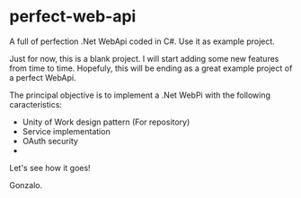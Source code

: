 # perfect-web-api
A full of perfection .Net WebApi coded in C#. Use it as example project.

Just for now, this is a blank project. I will start adding some new features from time to time. Hopefuly, this will be ending as a great example project of a perfect WebApi.

The principal objective is to implement a .Net WebPi with the following caracteristics:

- Unity of Work design pattern (For repository)
- Service implementation
- OAuth security
- 

Let's  see how it goes!

Gonzalo.
